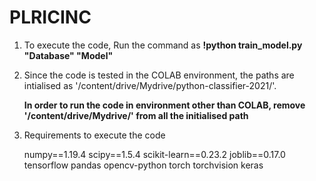# PLRICINC

1. To execute the code, Run the command as
   **!python train_model.py "Database" "Model"**
    
2. Since the code is tested in the COLAB environment, the paths are intialised as '/content/drive/Mydrive/python-classifier-2021/'.

   **In order to run the code in environment other than COLAB, remove '/content/drive/Mydrive/' from all the initialised path**
   
3. Requirements to execute the code
    
	numpy==1.19.4
    scipy==1.5.4
    scikit-learn==0.23.2
    joblib==0.17.0
    tensorflow
    pandas
    opencv-python
    torch
    torchvision
    keras
 
